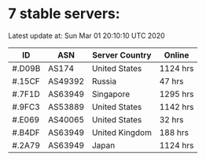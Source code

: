 # 7 stable servers:

Latest update at: Sun Mar 01 20:10:10 UTC 2020

| ID | ASN | Server Country | Online |
| -- | --- | -------------- | ------ |
| #.D09B | AS174 | United States | 1124 hrs |
| #.15CF | AS49392 | Russia | 47 hrs |
| #.7F1D | AS63949 | Singapore | 1295 hrs |
| #.9FC3 | AS53889 | United States | 1142 hrs |
| #.E069 | AS40065 | United States | 32 hrs |
| #.B4DF | AS63949 | United Kingdom | 188 hrs |
| #.2A79 | AS63949 | Japan | 1124 hrs |


